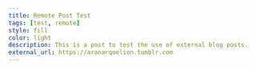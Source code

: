```yaml
---
title: Remote Post Test
tags: [test, remote]
style: fill
color: light
description: This is a post to test the use of external blog posts.
external_url: https://aranarquelion.tumblr.com
---
```

